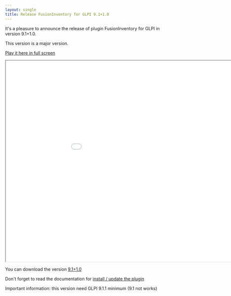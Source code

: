 ```yaml
---
layout: single
title: Release FusionInventory for GLPI 9.1+1.0
---
```


It's a pleasure to announce the release of plugin FusionInventory for GLPI in version 9.1+1.0.

This version is a major version.


<a href="/presentation/new_features_9.1+1.0/index.html" target="_blank">Play it here in full screen</a>

<iframe width="1024" height="650" marginheight="0" marginwidth="0" src="/presentation/new_features_9.1+1.0/index.html">
  Fallback text here for unsupporting browsers, of which there are scant few.
</iframe>



You can download the version [9.1+1.0](https://github.com/fusioninventory/fusioninventory-for-glpi/releases/tag/glpi9.1%2B1.0)

Don't forget to read the documentation for [install / update the plugin](http://fusioninventory.org/documentation/fi4g/installation.html)


Important information: this version need GLPI 9.1.1 minimum (9.1 not works)


